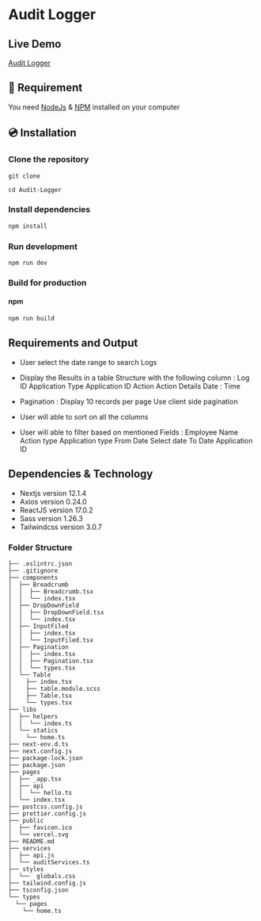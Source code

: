# Audit Logger

## Live Demo
[Audit Logger](https://auditlogger.netlify.app/)
## 🔨 Requirement

You need [NodeJs](https://nodejs.org/en/download/) & [NPM](https://www.npmjs.com/) installed on your computer


## 💿 Installation





### Clone the repository
```  
git clone 
```
```  
cd Audit-Logger
```
### Install dependencies

```sh
npm install
```

### Run development
```
npm run dev
```
### Build for production

#### npm
```sh
npm run build

```
## Requirements and Output

- User select the date range to search Logs

- Display the Results in a table Structure with the following column :
Log ID
Application Type
Application ID
Action
Action Details
Date : Time

- Pagination :
Display 10 records per page
Use client side pagination

- User will able to sort on all the columns

- User will able to filter based on mentioned Fields :
Employee Name
Action type
Application type
From Date
Select date
To Date
Application ID
## Dependencies & Technology 

- Nextjs version 12.1.4
- Axios  version 0.24.0
- ReactJS version 17.0.2
- Sass version 1.26.3
- Tailwindcss version 3.0.7



### Folder Structure
```
├── .eslintrc.json
├── .gitignore
├── components
│  ├── Breadcrumb
│  │  ├── Breadcrumb.tsx
│  │  └── index.tsx
│  ├── DropDownField
│  │  ├── DropDownField.tsx
│  │  └── index.tsx
│  ├── InputFiled
│  │  ├── index.tsx
│  │  └── InputFiled.tsx
│  ├── Pagination
│  │  ├── index.tsx
│  │  ├── Pagination.tsx
│  │  └── types.tsx
│  └── Table
│    ├── index.tsx
│    ├── table.module.scss
│    ├── Table.tsx
│    └── types.tsx
├── libs
│  ├── helpers
│  │  └── index.ts
│  └── statics
│    └── home.ts
├── next-env.d.ts
├── next.config.js
├── package-lock.json
├── package.json
├── pages
│  ├── _app.tsx
│  ├── api
│  │  └── hello.ts
│  └── index.tsx
├── postcss.config.js
├── prettier.config.js
├── public
│  ├── favicon.ico
│  └── vercel.svg
├── README.md
├── services
│  ├── api.js
│  └── auditServices.ts
├── styles
│  └──  globals.css
├── tailwind.config.js
├── tsconfig.json
└── types
  └── pages
    └── home.ts
```

